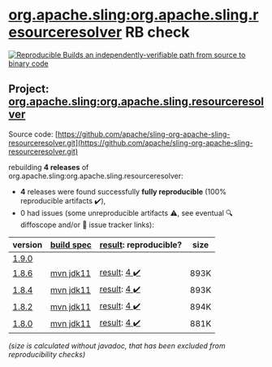 [org.apache.sling:org.apache.sling.resourceresolver](https://search.maven.org/artifact/org.apache.sling/org.apache.sling.resourceresolver/) RB check
=======

[![Reproducible Builds](https://reproducible-builds.org/images/logos/rb.svg) an independently-verifiable path from source to binary code](https://reproducible-builds.org/)

## Project: [org.apache.sling:org.apache.sling.resourceresolver](https://search.maven.org/artifact/org.apache.sling/org.apache.sling.resourceresolver/)

Source code: [https://github.com/apache/sling-org-apache-sling-resourceresolver.git](https://github.com/apache/sling-org-apache-sling-resourceresolver.git)

rebuilding **4 releases** of org.apache.sling:org.apache.sling.resourceresolver:
- **4** releases were found successfully **fully reproducible** (100% reproducible artifacts :heavy_check_mark:),
- 0 had issues (some unreproducible artifacts :warning:, see eventual :mag: diffoscope and/or :memo: issue tracker links):

| version | [build spec](/BUILDSPEC.md) | [result](https://reproducible-builds.org/docs/jvm/): reproducible? | size |
| -- | --------- | ------ | -- |
| [1.9.0](https://search.maven.org/artifact/org.apache.sling/org.apache.sling.resourceresolver/1.9.0/pom) | | | |
| [1.8.6](https://search.maven.org/artifact/org.apache.sling/org.apache.sling.resourceresolver/1.8.6/pom) | [mvn jdk11](org.apache.sling.resourceresolver-1.8.6.buildspec) | [result](org.apache.sling.resourceresolver-1.8.6.buildinfo): [4 :heavy_check_mark: ](org.apache.sling.resourceresolver-1.8.6.buildcompare) | 893K |
| [1.8.4](https://search.maven.org/artifact/org.apache.sling/org.apache.sling.resourceresolver/1.8.4/pom) | [mvn jdk11](org.apache.sling.resourceresolver-1.8.4.buildspec) | [result](org.apache.sling.resourceresolver-1.8.4.buildinfo): [4 :heavy_check_mark: ](org.apache.sling.resourceresolver-1.8.4.buildcompare) | 893K |
| [1.8.2](https://search.maven.org/artifact/org.apache.sling/org.apache.sling.resourceresolver/1.8.2/pom) | [mvn jdk11](org.apache.sling.resourceresolver-1.8.2.buildspec) | [result](org.apache.sling.resourceresolver-1.8.2.buildinfo): [4 :heavy_check_mark: ](org.apache.sling.resourceresolver-1.8.2.buildcompare) | 894K |
| [1.8.0](https://search.maven.org/artifact/org.apache.sling/org.apache.sling.resourceresolver/1.8.0/pom) | [mvn jdk11](org.apache.sling.resourceresolver-1.8.0.buildspec) | [result](org.apache.sling.resourceresolver-1.8.0.buildinfo): [4 :heavy_check_mark: ](org.apache.sling.resourceresolver-1.8.0.buildcompare) | 881K |

<i>(size is calculated without javadoc, that has been excluded from reproducibility checks)</i>
